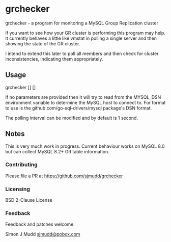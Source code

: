 # grchecker

grchecker - a program for monitoring a MySQL Group Replication cluster

If you want to see how your GR cluster is performing this program
may help. It currently behaves a little like vmstat in polling a
single server and then showing the state of the GR cluster.

I intend to extend this later to poll all members and then check
for cluster inconsistencies, indicating them appropriately.

## Usage

grchecker <options> [<DSN>] [<interval>]

If no parameters are provided then it will try to read from the
MYSQL_DSN environment variable to determine the MySQL host to connect
to.  For format to use is the github.com/go-sql-drivers/mysql
package's DSN format.

The polling interval can be modified and by default is 1 second.

## Notes

This is very much work in progress. Current behaviour works on MySQL
8.0 but can collect MySQL 8.2+ GR table information.

### Contributing

Please file a PR at https://github.com/sjmudd/grchecker

### Licensing

BSD 2-Clause License

### Feedback

Feedback and patches welcome.

Simon J Mudd
<sjmudd@pobox.com>
